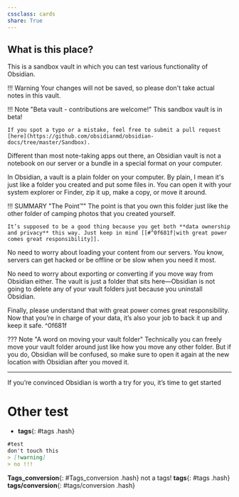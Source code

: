 ```yaml
---
cssclass: cards
share: True
---
```

## What is this place?

This is a sandbox vault in which you can test various functionality of Obsidian.

!!! Warning
	Your changes will not be saved, so please don't take actual notes in this vault.

!!! Note "Beta vault - contributions are welcome!"
	This sandbox vault is in beta!
	
	If you spot a typo or a mistake, feel free to submit a pull request [here](https://github.com/obsidianmd/obsidian-docs/tree/master/Sandbox).


Different than most note-taking apps out there, an Obsidian vault is not a notebook on our server or a bundle in a special format on your computer.

In Obsidian, a vault is a plain folder on your computer. By plain, I mean it's just like a folder you created and put some files in. You can open it with your system explorer or Finder, zip it up, make a copy, or move it around.

!!! SUMMARY "The Point™"
	The point is that you own this folder just like the other folder of camping photos that you created yourself.
	
	It’s supposed to be a good thing because you get both **data ownership and privacy** this way. Just keep in mind [[#^0f681f|with great power comes great responsibility]].

No need to worry about loading your content from our servers. You know, servers can get hacked or be offline or be slow when you need it most.

No need to worry about exporting or converting if you move way from Obsidian either. The vault is just a folder that sits here—Obsidian is not going to delete any of your vault folders just because you uninstall Obsidian.

Finally, please understand that with great power comes great responsibility. Now that you’re in charge of your data, it’s also your job to back it up and keep it safe. ^0f681f

??? Note "A word on moving your vault folder"
	Technically you can freely move your vault folder around just like how you move any other folder. But if you do, Obsidian will be confused, so make sure to open it again at the new location with Obsidian after you moved it.

---

If you’re convinced Obsidian is worth a try for you, it’s time to get started

# Other test

- **tags**{: #tags .hash}

```md
#test
don't touch this
> [!warning]
> no !!!
```


**Tags_conversion**{: #Tags_conversion .hash} not a tags! **tags**{: #tags .hash} 
**tags/conversion**{: #tags/conversion .hash}
